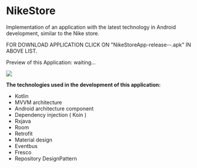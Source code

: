 # NikeStore
Implementation of an application with the latest technology in Android development, similar to the Nike store.

FOR DOWNLOAD APPLICATION CLICK ON "NikeStoreApp-release--.apk" IN ABOVE LIST.

Preview of this Application: waiting...

![](https://github.com/EstakiDev/NikeStore/blob/main/NikeS---.gif)

**The technologies used in the development of this application:**

* Kotlin
* MVVM architecture
* Android architecture component
* Dependency injection ( Koin )
* Rxjava
* Room
* Retrofit
* Material design
* Eventbus
* Fresco
* Repository DesignPattern
